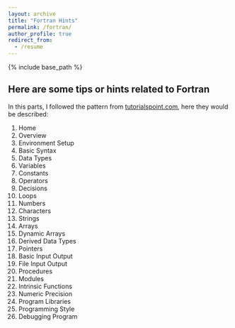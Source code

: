 ```yaml
---
layout: archive
title: "Fortran Hints"
permalink: /fortran/
author_profile: true
redirect_from:
  - /resume
---
```


{% include base_path %}

Here are some tips or hints related to Fortran
------
In this parts, I followed the pattern from [tutorialspoint.com](https://www.tutorialspoint.com/fortran/), here they would be described:
1. Home
1. Overview
1. Environment Setup
1. Basic Syntax
1. Data Types
1. Variables
1. Constants
1. Operators
1. Decisions
1. Loops
1. Numbers
1. Characters
1. Strings
1. Arrays
1. Dynamic Arrays
1. Derived Data Types
1. Pointers
1. Basic Input Output
1. File Input Output
1. Procedures
1. Modules
1. Intrinsic Functions
1. Numeric Precision
1. Program Libraries
1. Programming Style
1. Debugging Program